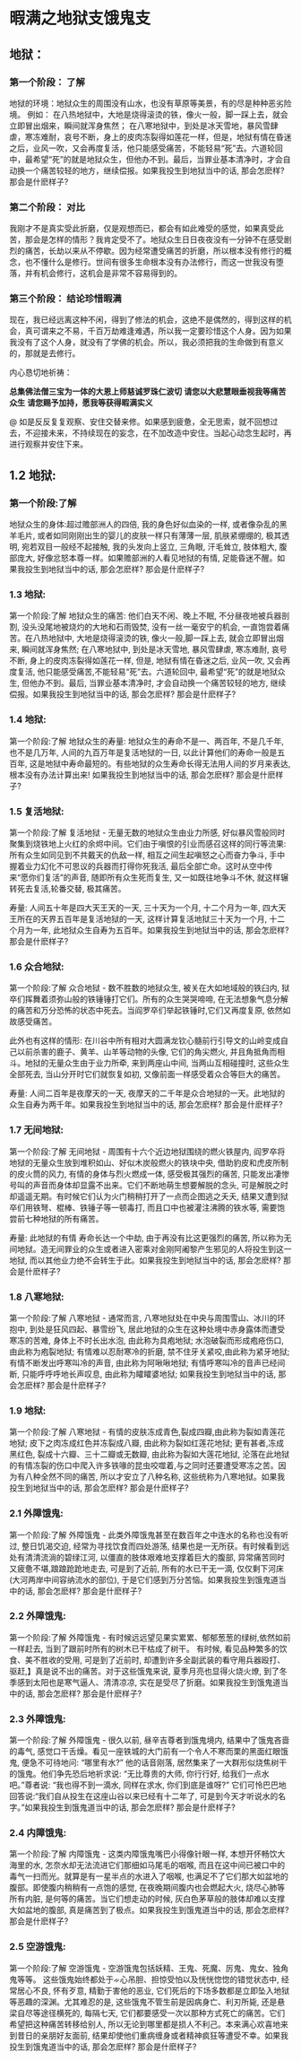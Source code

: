# 暇满之地狱支饿鬼支

##  地狱：

### 第一个阶段： 了解

地狱的环境：地狱众生的周围没有山水，也没有草原等美景，有的尽是种种恶劣险境。 例如： 在八热地狱中，大地是烧得滚烫的铁，像火一般，脚一踩上去，就会立即冒出烟来，瞬间就浑身焦然； 在八寒地狱中，到处是冰天雪地，暴风雪肆虐，寒冻难耐，哀号不断，身上的皮肉冻裂得如莲花一样，但是，地狱有情在昏迷之后，业风一吹，又会再度复活，他只能感受痛苦，不能轻易“死”去。六道轮回中，最希望“死”的就是地狱众生，但他办不到。最后，当罪业基本清净时，才会自动换一个痛苦较轻的地方，继续偿报。如果我投生到地狱当中的话, 那会怎麽样? 那会是什麽样子?

### 第二个阶段： 对比

我刚才不是真实受此折磨，仅是观想而已，都会有如此难受的感觉，如果真受此苦，那会是怎样的情形？我肯定受不了。地狱众生日日夜夜没有一分钟不在感受剧烈的痛苦，长劫以来从不停歇。因为经常遭受痛苦的折磨，所以根本没有修行的概念，也不懂什么是修行。世间有很多生命根本没有办法修行，而这一世我没有堕落，并有机会修行，这机会是非常不容易得到的。

### 第三个阶段： 结论珍惜暇满

现在，我已经远离这种不闲，得到了修法的机会，这绝不是偶然的，得到这样的机会，真可谓来之不易，千百万劫难逢难遇，所以我一定要珍惜这个人身。因为如果我没有了这个人身，就没有了学佛的机会。所以，我必须把我的生命做到有意义的，那就是去修行。

内心恳切地祈祷：

**总集佛法僧三宝为一体的大恩上师慈诚罗珠仁波切** **请您以大悲慧眼垂视我等痛苦众生** **请您赐予加持，愿我等获得暇满实义**

@ 如是反反复复观察、安住交替来修。如果感到疲惫，全无思索，就不回想过去，不迎接未来，不持续现在的妄念，在不加改造中安住。当起心动念生起时，再进行观察并安住下来。

## 1.2 地狱:

### 第一个阶段:了解

地狱众生的身体:超过赡部洲人的四倍, 我的身色好似血染的一样, 或者像杂乱的黑羊毛片, 或者如同刚刚出生的婴儿的皮肤一样只有薄薄一层, 肌肤紧绷绷的, 极其透明, 宛若双目一般经不起接触, 我的头发向上竖立, 三角眼, 汗毛耸立, 肢体粗大, 腹部庞大, 好像忿怒本尊一样。如果赡部洲的人看见地狱的有情, 足能昏迷不醒。如果我投生到地狱当中的话, 那会怎麽样? 那会是什麽样子?

### 1.3 地狱:

第一个阶段:了解 地狱众生的痛苦: 他们白天不闲、晚上不眠, 不分昼夜地被兵器剖割, 没头没尾地被烧灼的大地和石雨毁焚, 没有一丝一毫安宁的机会, 一直饱尝着痛苦。在八热地狱中, 大地是烧得滚烫的铁, 像火一般,脚一踩上去, 就会立即冒出烟来, 瞬间就浑身焦然; 在八寒地狱中, 到处是冰天雪地, 暴风雪肆虐, 寒冻难耐, 哀号不断, 身上的皮肉冻裂得如莲花一样, 但是, 地狱有情在昏迷之后, 业风一吹, 又会再度复活, 他只能感受痛苦,不能轻易“死”去。六道轮回中, 最希望“死”的就是地狱众生, 但他办不到。最后, 当罪业基本清净时, 才会自动换一个痛苦较轻的地方, 继续偿报。如果我投生到地狱当中的话, 那会怎麽样? 那会是什麽样子?

### 1.4 地狱:

第一个阶段:了解 地狱众生的寿量: 地狱众生的寿命不是一、两百年, 不是几千年, 也不是几万年, 人间的九百万年是复活地狱的一日, 以此计算他们的寿命一般是五百年, 这是地狱中寿命最短的。有些地狱的众生寿命长得无法用人间的岁月来表达, 根本没有办法计算出来! 如果我投生到地狱当中的话, 那会怎麽样? 那会是什麽样子?

### 1.5 复活地狱:

第一个阶段:了解 复活地狱 - 无量无数的地狱众生由业力所感, 好似暴风雪般同时聚集到烧铁地上火红的余烬中间。它们由于嗔恨的引业而感召这样的同行等流果: 所有众生如同见到不共戴天的仇敌一样, 相互之间生起嗔怒之心而奋力争斗, 手中握着业力幻化不可思议的兵器而打得你死我活, 最后全部亡命。这时从空中传来“愿你们复活”的声音, 随即所有众生死而复生, 又一如既往地争斗不休, 就这样辗转死去复活,轮番交替, 极其痛苦。

寿量: 人间五十年是四大天王天的一天, 三十天为一个月, 十二个月为一年, 四大天王所在的天界五百年是复活地狱的一天, 这样计算复活地狱三十天为一个月, 十二个月为一年, 此地狱众生自寿为五百年。如果我投生到地狱当中的话, 那会怎麽样? 那会是什麽样子?

### 1.6 众合地狱:

第一个阶段:了解 众合地狱 - 数不胜数的地狱众生, 被关在大如地域般的铁臼内, 狱卒们挥舞着须弥山般的铁锤锤打它们。所有的众生哭哭啼啼, 在无法想象气息分解的痛苦和万分恐怖的状态中死去。当阎罗卒们举起铁锤时,它们又再度复原, 依然如故感受痛苦。

此外也有这样的情形: 在川谷中所有相对大圆满龙钦心髓前行引导文的山岭变成自己以前杀害的鹿子、黄羊、山羊等动物的头像, 它们的角尖燃火, 并且角抵角而相斗。地狱的无量众生由于业力所牵, 来到两座山中间, 当两山互相碰撞时, 这些众生全部死去, 当山分开时它们就恢复如初, 又像前面一样感受着众合等巨大的痛苦。

寿量: 人间二百年是夜摩天的一天, 夜摩天的二千年是众合地狱的一天。此地狱的众生自寿为两千年。如果我投生到地狱当中的话, 那会怎麽样? 那会是什麽样子?

### 1.7 无间地狱:

第一个阶段:了解 无间地狱 - 周围有十六个近边地狱围绕的燃火铁屋内, 阎罗卒将地狱的无量众生放到堆积如山、好似木炭般燃火的铁块中央, 借助豹皮和虎皮所制的皮火筒的风力, 有情的身体与烈火燃成一体, 感受极其强烈的痛苦, 只能发出凄惨号叫的声音而身体却显露不出来。它们不断地萌生想要解脱的念头, 可是解脱之时却遥遥无期。有时候它们认为火门稍稍打开了一点而企图逃之夭夭, 结果又遭到狱卒们用铁弩、棍棒、铁锤子等一顿毒打, 而且口中也被灌注沸腾的铁水等, 需要饱尝前七种地狱的所有痛苦。

寿量: 此地狱的有情 寿命长达一个中劫, 由于再没有比这更强烈的痛苦, 所以称为无间地狱。造无间罪业的众生或者进入密乘对金刚阿阇黎产生邪见的人将投生到这一地狱, 而以其他业力绝不会转生于此。如果我投生到地狱当中的话, 那会怎麽样? 那会是什麽样子?

### 1.8 八寒地狱:

第一个阶段:了解 八寒地狱 - 通常而言, 八寒地狱处在中央与周围雪山、冰川的环抱中, 到处是狂风四起、暴雪纷飞, 居此地狱的众生在这种处境中赤身露体而遭受寒冻的苦难, 身体上不时长出水泡, 由此称为具疱地狱; 水泡破裂而形成疱疮伤口, 由此称为疱裂地狱; 有情难以忍耐寒冷的折磨, 禁不住牙关紧咬,由此称为紧牙地狱; 有情不断发出呼寒叫冷的声音, 由此称为阿啾啾地狱; 有情呼寒叫冷的音声已经间断, 只能呼呼呼地长声叹息, 由此称为矐矐婆地狱; 如果我投生到地狱当中的话, 那会怎麽样? 那会是什麽样子?

### 1.9 地狱:

第一个阶段:了解 八寒地狱 - 有情的皮肤冻成青色,裂成四瓣,由此称为裂如青莲花地狱; 皮下之肉冻成红色并冻裂成八瓣, 由此称为裂如红莲花地狱; 更有甚者,冻成黑红色, 裂成十六瓣、三十二瓣或无数瓣, 由此称为裂如大莲花地狱, 沦落在此地狱的有情冻裂的伤口中爬入许多铁喙的昆虫咬噬着,与之同时还要遭受寒冻之苦。因为有八种全然不同的痛苦, 所以才安立了八种名称, 这些统称为八寒地狱。如果我投生到地狱当中的话, 那会怎麽样? 那会是什麽样子?

### 2.1 外障饿鬼:

第一个阶段:了解 外障饿鬼 - 此类外障饿鬼甚至在数百年之中连水的名称也没有听过, 整日饥渴交迫, 经常为寻找饮食而四处游荡, 结果也是一无所获。有时候看到远处有清清流淌的碧绿江河, 以僵直的肢体艰难地支撑着巨大的腹部, 异常痛苦同时又疲惫不堪,踉踉跄跄地走去, 可是到了近前, 所有的水已干无一滴, 仅仅剩下河床\(大河两岸中间容纳流水的部位\), 于是它们感到万分苦恼。如果我投生到饿鬼道当中的话, 那会怎麽样? 那会是什麽样子?

### 2.2 外障饿鬼:

第一个阶段:了解 外障饿鬼 - 有时候远远望见果实累累、郁郁葱葱的绿树,依然如前一样赶去, 当到了跟前时所有的树木已干枯成了树干。 有时候, 看见品种繁多的饮食、美不胜收的受用, 可是到了近前时, 却遭到许多全副武装的看守用兵器殴打、驱赶,】真是说不出的痛苦。对于这些饿鬼来说, 夏季月亮也显得火烧火燎, 到了冬季感到太阳也是寒气逼人、清清凉凉, 实在是受尽了折磨。如果我投生到饿鬼道当中的话, 那会怎麽样? 那会是什麽样子?

### 2.3 外障饿鬼:

第一个阶段:了解 外障饿鬼 - 很久以前, 昼辛吉尊者到饿鬼境内, 结果中了饿鬼吝啬的毒气, 感觉口干舌燥。看见一座铁城的大门前有一个令人不寒而栗的黑面红眼饿鬼, 便急不可待地问: “哪里有水?” 他的话音刚落, 居然集来了一大群形似烧焦树干的饿鬼。他们争先恐后地祈求说: “无比尊贵的大师, 你行行好, 给我们一点水吧。”尊者说: “我也得不到一滴水, 同样在求水, 你们到底是谁呀?” 它们可怜巴巴地回答说:“我们自从投生在这座山谷以来已经有十二年了, 可是到今天才听说水的名字。”如果我投生到饿鬼道当中的话, 那会怎麽样? 那会是什麽样子?

### 2.4 内障饿鬼:

第一个阶段:了解 内障饿鬼 - 这类内障饿鬼嘴巴小得像针眼一样, 本想开怀畅饮大海里的水, 怎奈水却无法流进它们那细如马尾毛的咽喉, 而且在这中间已被口中的毒气一扫而光。就算是有一星半点的水进入了咽喉, 也满足不了它们那大如盆地的腹部。即使腹内稍稍有一点饱的感觉, 在夜晚期间腹内也会燃起大火, 烧尽心肺等所有内脏, 是何等的痛苦。当它们想走动的时候, 灰白色茅草般的肢体却难以支撑大如盆地的腹部, 真是痛苦到了极点。如果我投生到饿鬼道当中的话, 那会怎麽样? 那会是什麽样子?

### 2.5 空游饿鬼:

第一个阶段:了解 空游饿鬼 - 空游饿鬼包括妖精、王鬼、死魔、厉鬼、鬼女、独角鬼等等。 这些饿鬼始终都处于ᨀ心吊胆、担惊受怕以及恍恍惚惚的错觉状态中, 经常居心不良, 怀有歹意, 精勤于害他的恶业, 它们死后的下场多数都是立即坠入地狱等恶趣的深渊。尤其难忍的是, 这些饿鬼不管生前是因病身亡、利刃所毙, 还是悬梁自尽等途径横死的, 每隔七天, 它们都要感受一次以那种方式死亡的痛苦。它们希望把这种痛苦转移给别人, 所以无论到哪里都是损人不利己。本来满心欢喜地来到昔日的亲朋好友面前, 结果却使他们重病缠身或者精神疯狂等遭受不幸。如果我投生到饿鬼道当中的话, 那会怎麽样? 那会是什麽样子?

